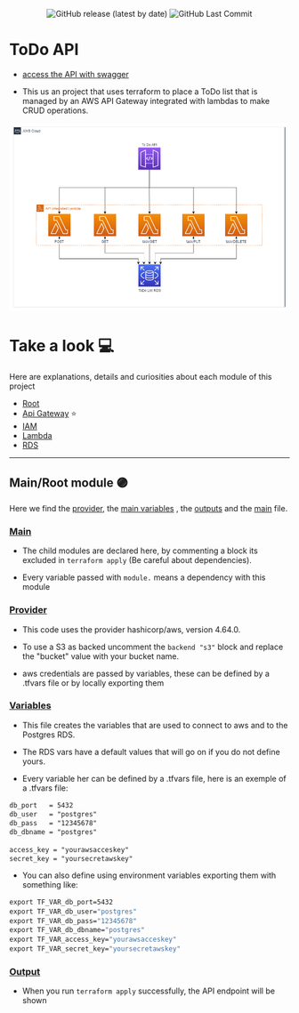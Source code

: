 <div align="center">
  
  ![GitHub release (latest by date)](https://img.shields.io/github/v/release/ICRosa/API_Gateway_with_openapi_and_terraform)
  ![GitHub Last Commit](https://img.shields.io/github/last-commit/ICRosa/API_Gateway_with_openapi_and_terraform?color=purple)
  
</div>


# ToDo API

- [access the API with swagger](https://icrosa.github.io/API_Gateway_with_openapi_and_terraform/)

- This us an project that uses terraform to place a ToDo list that is managed by an AWS API Gateway integrated with lambdas to make CRUD operations. 

<img src="./Images/Diagram.png">

# Take a look :computer:
Here are explanations, details and curiosities about each module of this project

 - [Root](#mainroot-module)
 - [Api Gateway](apigateway/) :star:
 - [IAM](iam/)
 - [Lambda](lambda/)
 - [RDS](rds/)

---

## Main/Root module :purple_circle:
Here we find the [provider](#provider), the [main variables](#variables) , the [outputs](#output) and the [main](#main) file.

### [Main](main.tf)
 - The child modules are declared here, by commenting a block its excluded in ``` terraform apply ``` (Be careful about dependencies).

 - Every variable passed with ``` module. ``` means a dependency with this module

### [Provider](provider.tf)
 - This code uses the provider hashicorp/aws, version 4.64.0. 

 - To use a S3 as backed uncomment the ``` backend "s3" ``` block and replace the "bucket" value with your bucket name.

 - aws credentials are passed by variables, these can be defined by a .tfvars file or by locally exporting them

### [Variables](variables.tf)
 - This file creates the variables that are used to connect to aws and to the Postgres RDS. 

 - The RDS vars have a default values that will go on if you do not define yours.

 - Every variable her can be defined by a .tfvars file, here is an exemple of a .tfvars file:
 ```hcl
db_port   = 5432
db_user   = "postgres"
db_pass   = "12345678"
db_dbname = "postgres"

access_key = "yourawsacceskey"
secret_key = "yoursecretawskey"
 ```
 - You can also define using environment variables exporting them with something like:
 ```cmd
 export TF_VAR_db_port=5432
 export TF_VAR_db_user="postgres"
 export TF_VAR_db_pass="12345678"
 export TF_VAR_db_dbname="postgres"
 export TF_VAR_access_key="yourawsacceskey"
 export TF_VAR_secret_key="yoursecretawskey"
 ```

### [Output](output.tf)
 - When you run ``` terraform apply ``` successfully, the API endpoint will be shown
